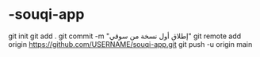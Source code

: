 # -souqi-app
git init git add . git commit -m "إطلاق أول نسخة من سوقي" git remote add origin https://github.com/USERNAME/souqi-app.git git push -u origin main
